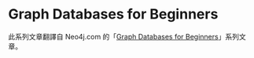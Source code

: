 # Graph Databases for Beginners

此系列文章翻譯自 Neo4j.com 的「[Graph Databases for Beginners](https://neo4j.com/?s=Graph+Databases+for+Beginners&x=0&y=0)」系列文章。



